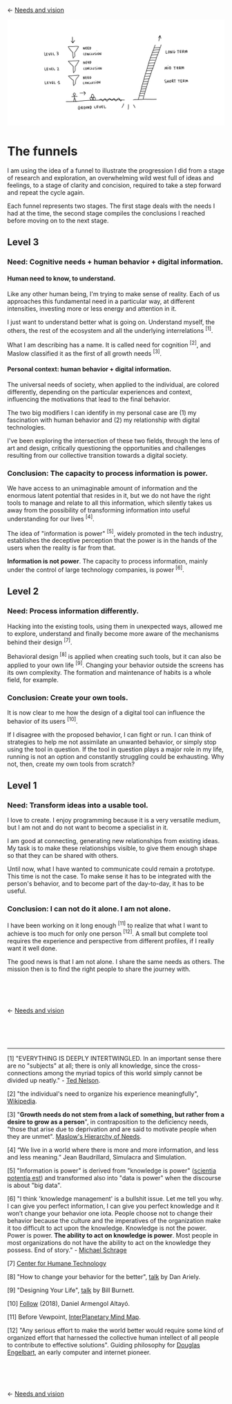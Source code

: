 ← [Needs and vision](needs-and-vision.md)

![map](needs-and-vision.jpg)

# The funnels

I am using the idea of a funnel to illustrate the progression I did from a stage of research and exploration, an overwhelming wild west full of ideas and feelings, to a stage of clarity and concision, required to take a step forward and repeat the cycle again.

Each funnel represents two stages. The first stage deals with the needs I had at the time, the second stage compiles the conclusions I reached before moving on to the next stage.

## Level 3

### Need: Cognitive needs + human behavior + digital information.

#### Human need to know, to understand.

Like any other human being, I'm trying to make sense of reality. Each of us approaches this fundamental need in a particular way, at different intensities, investing more or less energy and attention in it.

I just want to understand better what is going on. Understand myself, the others, the rest of the ecosystem and all the underlying interrelations <sup>[1]</sup>.

What I am describing has a name. It is called need for cognition <sup>[2]</sup>, and Maslow classified it as the first of all growth needs <sup>[3]</sup>.

#### Personal context: human behavior + digital information.

The universal needs of society, when applied to the individual, are colored differently, depending on the particular experiences and context, influencing the motivations that lead to the final behavior.

The two big modifiers I can identify in my personal case are (1) my fascination with human behavior and (2) my relationship with digital technologies.

I've been exploring the intersection of these two fields, through the lens of art and design, critically questioning the opportunities and challenges resulting from our collective transition towards a digital society.

### Conclusion: The capacity to process information is power.

We have access to an unimaginable amount of information and the enormous latent potential that resides in it, but we do not have the right tools to manage and relate to all this information, which silently takes us away from the possibility of transforming information into useful understanding for our lives <sup>[4]</sup>.

The idea of "information is power" <sup>[5]</sup>, widely promoted in the tech industry, establishes the deceptive perception that the power is in the hands of the users when the reality is far from that.

**Information is not power**. The capacity to process information, mainly under the control of large technology companies, is power <sup>[6]</sup>.

## Level 2

### Need: Process information differently.

Hacking into the existing tools, using them in unexpected ways, allowed me to explore, understand and finally become more aware of the mechanisms behind their design <sup>[7]</sup>.

Behavioral design <sup>[8]</sup> is applied when creating such tools, but it can also be applied to your own life <sup>[9]</sup>. Changing your behavior outside the screens has its own complexity. The formation and maintenance of habits is a whole field, for example.

### Conclusion: Create your own tools.

It is now clear to me how the design of a digital tool can influence the behavior of its users <sup>[10]</sup>.

If I disagree with the proposed behavior, I can fight or run. I can think of strategies to help me not assimilate an unwanted behavior, or simply stop using the tool in question. If the tool in question plays a major role in my life, running is not an option and constantly struggling could be exhausting. Why not, then, create my own tools from scratch?

## Level 1

### Need: Transform ideas into a usable tool.

I love to create. I enjoy programming because it is a very versatile medium, but I am not and do not want to become a specialist in it. 

I am good at connecting, generating new relationships from existing ideas. My task is to make these relationships visible, to give them enough shape so that they can be shared with others.

Until now, what I have wanted to communicate could remain a prototype. This time is not the case. To make sense it has to be integrated with the person's behavior, and to become part of the day-to-day, it has to be useful.

### Conclusion: I can not do it alone. I am not alone.

I have been working on it long enough <sup>[11]</sup> to realize that what I want to achieve is too much for only one person <sup>[12]</sup>. A small but complete tool requires the experience and perspective from different profiles, if I really want it well done.

The good news is that I am not alone. I share the same needs as others. The mission then is to find the right people to share the journey with.

<br><br><br>

← [Needs and vision](needs-and-vision.md)

<br><br><br>

---

[1] "EVERYTHING IS DEEPLY INTERTWINGLED. In an important sense there are no "subjects" at all; there is only all knowledge, since the cross-connections among the myriad topics of this world simply cannot be divided up neatly." - [Ted Nelson](https://en.wikipedia.org/wiki/Intertwingularity).

[2] "the individual's need to organize his experience meaningfully", [Wikipedia](https://en.wikipedia.org/wiki/Need_for_cognition). 

[3] "**Growth needs do not stem from a lack of something, but rather from a desire to grow as a person**", in contraposition to the deficiency needs, "those that arise due to deprivation and are said to motivate people when they are unmet". [Maslow's Hierarchy of Needs](https://www.simplypsychology.org/maslow.html).

[4] “We live in a world where there is more and more information, and less and less meaning.” Jean Baudrillard, Simulacra and Simulation. 

[5] "Information is power" is derived from "knowledge is power" ([scientia potentia est](https://en.wikipedia.org/wiki/Scientia_potentia_est)) and transformed also into "data is power" when the discourse is about "big data".

[6] "I think 'knowledge management' is a bullshit issue. Let me tell you why. I can give you perfect information, I can give you perfect knowledge and it won’t change your behavior one iota. People choose not to change their behavior because the culture and the imperatives of the organization make it too difficult to act upon the knowledge. Knowledge is not the power. Power is power. **The ability to act on knowledge is power**. Most people in most organizations do not have the ability to act on the knowledge they possess. End of story." - [Michael Schrage](http://www.gurteen.com/gurteen/gurteen.nsf/id/km-is-bullshit)

[7] [Center for Humane Technology](https://humanetech.com/problem/)

[8] "How to change your behavior for the better", [talk](https://www.ted.com/talks/dan_ariely_how_to_change_your_behavior_for_the_better) by Dan Ariely.

[9] "Designing Your Life", [talk](https://www.youtube.com/watch?v=SemHh0n19LA) by Bill Burnett.

[10] [Follow](https://armengol-altayo.com/follow.html) (2018), Daniel Armengol Altayó.

[11] Before Vewpoint, [InterPlanetary Mind Map](https://github.com/interplanetarymindmap).

[12] "Any serious effort to make the world better would require some kind of organized effort that harnessed the collective human intellect of all people to contribute to effective solutions". 
Guiding philosophy for [Douglas Engelbart](https://en.wikipedia.org/wiki/Douglas_Engelbart#Guiding_philosophy), an early computer and internet pioneer.

<br><br><br>

← [Needs and vision](needs-and-vision.md)